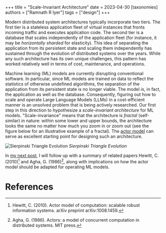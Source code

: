 +++
title = "Scale-Invariant Architecture"
date = 2023-04-30
[taxonomies]
authors = ["Ramnath R Iyer"]
tags = ["design"]
+++

Modern distributed system architectures typically incorporate two tiers. The first tier is a stateless application fleet of virtual instances that fronts incoming traffic and executes application code. The second tier is a database that scales independently of the application fleet (for instance, it may be *horizontally sharded* for elasticity). This idea of separating the application from its persistent state and scaling them independently has sustained through the evolution of distributed systems over the years. While any such architecture has its own unique challenges, this pattern has worked relatively well in terms of cost, maintenance, and operations.

Machine learning (ML) models are currently disrupting conventional software. In particular, since ML models are trained on data to reflect the statistics of otherwise undefined algorithms, the separation of the application from its persistent state is no longer viable. The model *is*, in fact, the application as well as the database. Consequently, figuring out how to scale and operate Large Language Models (LLMs) in a cost-efficient manner is an unsolved problem that is being actively researched. Our first step in this direction to hypothesize a *scale-invariant architecture* for ML models. "Scale-invariance" means that the architecture is *fractal* (self-similar) in nature: within some lower and upper bounds, the architecture looks the same no matter how much you zoom in or zoom out (see the figure below for an illustrative example of a fractal). The [actor model](https://en.wikipedia.org/wiki/Actor_model) can serve as excellent starting point for designing such an architecture.

![Sierpinski Triangle Evolution](/sierpinski_fractal.svg)
*Sierpinski Triangle Evolution*

In [my next post](@/actor-model.md), I will follow up with a summary of related papers Hewitt, C. (2010)[^1] and Agha, G. (1986)[^2], along with implications on how the actor model should be adapted for operating ML models.

# References

[^1]: Hewitt, C. (2010). Actor model of computation: scalable robust information systems. arXiv preprint arXiv:1008.1459.

[^2]: Agha, G. (1986). Actors: a model of concurrent computation in distributed systems. MIT press.
